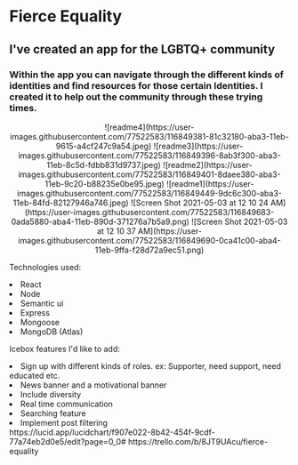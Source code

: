 <h1> Fierce Equality </h1>

<h2>I've created an app for the LGBTQ+ community</h2>

<h3>Within the app you can navigate through the different kinds of identities and find resources for those certain Identities. I created it to help out the community through these trying times. </h3>


<p align="center">
![readme4](https://user-images.githubusercontent.com/77522583/116849381-81c32180-aba3-11eb-9615-a4cf247c9a54.jpeg)
![readme3](https://user-images.githubusercontent.com/77522583/116849396-8ab3f300-aba3-11eb-8c5d-fdbb831d9737.jpeg)
![readme2](https://user-images.githubusercontent.com/77522583/116849401-8daee380-aba3-11eb-9c20-b88235e0be95.jpeg)
![readme1](https://user-images.githubusercontent.com/77522583/116849449-9dc6c300-aba3-11eb-84fd-82127946a746.jpeg)
![Screen Shot 2021-05-03 at 12 10 24 AM](https://user-images.githubusercontent.com/77522583/116849683-0ada5880-aba4-11eb-890d-371276a7b5a9.png)
![Screen Shot 2021-05-03 at 12 10 37 AM](https://user-images.githubusercontent.com/77522583/116849690-0ca41c00-aba4-11eb-9ffa-f28d72a9ec51.png)
</p>


Technologies used:
<li>React</li>
<li>Node</li>
<li>Semantic ui</li>
<li>Express</li>
<li>Mongoose</li>
<li>MongoDB (Atlas)</li>


Icebox features I'd like to add:
<li>Sign up with different kinds of roles. ex: Supporter, need support, need educated etc.</li>
<li>News banner and a motivational banner</li>
<li>Include diversity </li>
<li>Real time communication</li>
<li>Searching feature</li>
<li>Implement post filtering</li>
https://lucid.app/lucidchart/f907e022-8b42-454f-9cdf-77a74eb2d0e5/edit?page=0_0#
https://trello.com/b/8JT9UAcu/fierce-equality